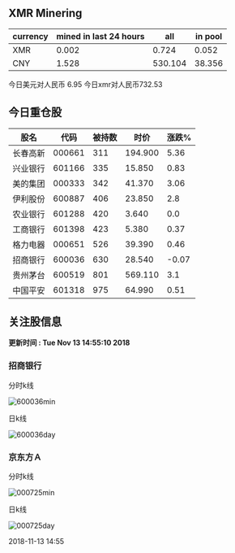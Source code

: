 ## XMR Minering

|currency|mined in last 24 hours|all|in pool|
|---|---|---|---|
|XMR|0.002|0.724|0.052|
|CNY|1.528|530.104|38.356|

今日美元对人民币 6.95	今日xmr对人民币732.53


## 今日重仓股 

|股名|代码|被持数|时价|涨跌%|
|---|---|---|---|---|
|长春高新|000661|311|194.900|5.36|
|兴业银行|601166|335|15.850|0.83|
|美的集团|000333|342|41.370|3.06|
|伊利股份|600887|406|23.850|2.8|
|农业银行|601288|420|3.640|0.0|
|工商银行|601398|423|5.380|0.37|
|格力电器|000651|526|39.390|0.46|
|招商银行|600036|630|28.540|-0.07|
|贵州茅台|600519|801|569.110|3.1|
|中国平安|601318|975|64.990|0.51|

## 关注股信息
**更新时间 : Tue Nov 13 14:55:10 2018**
### 招商银行 
分时k线

![600036min](http://image.sinajs.cn/newchart/min/n/sh600036.gif)

日k线

![600036day](http://image.sinajs.cn/newchart/daily/n/sh600036.gif)

### 京东方Ａ 
分时k线

![000725min](http://image.sinajs.cn/newchart/min/n/sz000725.gif)

日k线

![000725day](http://image.sinajs.cn/newchart/daily/n/sz000725.gif)

2018-11-13 14:55